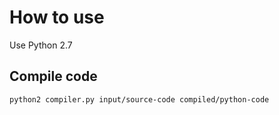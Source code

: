 # How to use
Use Python 2.7

## Compile code

`python2 compiler.py input/source-code compiled/python-code`

